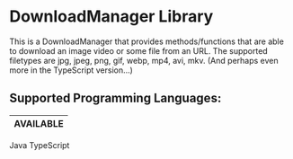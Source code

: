 # DownloadManager Library
This is a DownloadManager that provides methods/functions that are able to download an image video or some file from an URL.
The supported filetypes are jpg, jpeg, png, gif, webp, mp4, avi, mkv. (And perhaps even more in the TypeScript version...)

## Supported Programming Languages:

AVAILABLE |
--- |
Java
TypeScript
